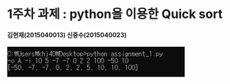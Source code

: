 1주차 과제 : python을 이용한 Quick sort
===
#### 김현재(2015040013) 신중수(2015040023)
![A_sort](./assignment_1/A_sort.png)
